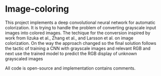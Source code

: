 # Image-coloring

This project implements a deep convolutional neural network for automatic colorization. It is trying to handle the problem of converting grayscale input images into colored images. The techique for the conversion inspired by work from Iizuka et al., Zhang et al., and Larsson et al. on image colorization. On the way the approach changed so the final solution follows the tactic of training a CNN with grayscale images and relevant RGB and next use the trained model to predict the RGB display of unknown grayscaled images

All code is open-source and implementation contains comments.
